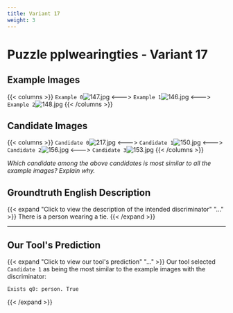 ```yaml
---
title: Variant 17
weight: 3
---
```


# Puzzle pplwearingties - Variant 17

## Example Images
{{< columns >}}
`Example 0`![147.jpg](/natscene_data/images/147.jpg)
<--->
`Example 1`![146.jpg](/natscene_data/images/146.jpg)
<--->
`Example 2`![148.jpg](/natscene_data/images/148.jpg)
{{< /columns >}}

## Candidate Images
{{< columns >}}
`Candidate 0`![217.jpg](/natscene_data/images/217.jpg)
<--->
`Candidate 1`![150.jpg](/natscene_data/images/150.jpg)
<--->
`Candidate 2`![156.jpg](/natscene_data/images/156.jpg)
<--->
`Candidate 3`![153.jpg](/natscene_data/images/153.jpg)
{{< /columns >}}

*Which candidate among the above candidates is most similar to all the example images? Explain why.*

## Groundtruth English Description

{{< expand "Click to view the description of the intended discriminator" "..." >}}
There is a person wearing a tie.
{{< /expand >}}

---



## Our Tool's Prediction

{{< expand "Click to view our tool's prediction" "..." >}}
Our tool selected `Candidate 1` as being the most similar to the example images with the discriminator:
```plaintext
Exists q0: person. True
```
{{< /expand >}}
